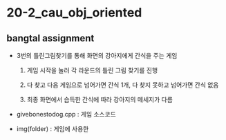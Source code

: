 # 20-2_cau_obj_oriented

## bangtal assignment 
- 3번의 틀린그림찾기를 통해 화면의 강아지에게 간식을 주는 게임
  
  1) 게임 시작을 눌러 각 라운드의 틀린 그림 찾기를 진행
  
  2) 다 찾고 다음 게임으로 넘어가면 간식 1개, 다 찾지 못하고 넘어가면 간식 없음
  
  3) 최종 화면에서 습득한 간식에 따라 강아지의 메세지가 다름
  
- givebonestodog.cpp : 게임 소스코드

- img(folder) : 게임에 사용한 
  
